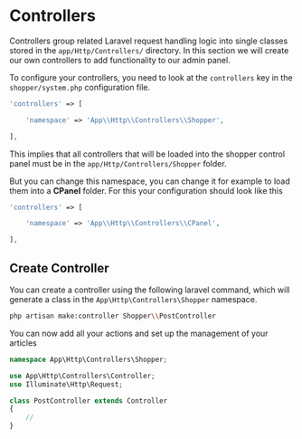 # Controllers
Controllers group related Laravel request handling logic into single classes stored in the `app/Http/Controllers/` directory. In this section we will create our own controllers to add functionality to our admin panel.

To configure your controllers, you need to look at the `controllers` key in the `shopper/system.php` configuration file.

```php
'controllers' => [

	'namespace' => 'App\\Http\\Controllers\\Shopper',

],
```

This implies that all controllers that will be loaded into the shopper control panel must be in the `app/Http/Controllers/Shopper` folder.

But you can change this namespace, you can change it for example to load them into a **CPanel** folder. For this your configuration should look like this

```php
'controllers' => [

	'namespace' => 'App\\Http\\Controllers\\CPanel',

],
```

## Create Controller
You can create a controller using the following laravel command, which will generate a class in the `App\Http\Controllers\Shopper` namespace.

```bash
php artisan make:controller Shopper\\PostController
```

You can now add all your actions and set up the management of your articles

```php
namespace App\Http\Controllers\Shopper;

use App\Http\Controllers\Controller;
use Illuminate\Http\Request;

class PostController extends Controller
{
	//
}
```
